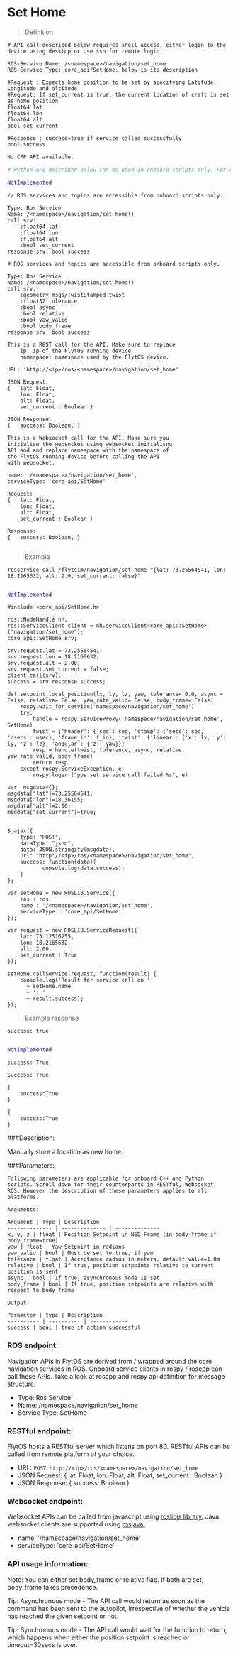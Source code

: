 # Set Home


> Definition

```shell
# API call described below requires shell access, either login to the device using desktop or use ssh for remote login.

ROS-Service Name: /<namespace>/navigation/set_home
ROS-Service Type: core_api/SetHome, below is its description

#Request : Expects home position to be set by specifying Latitude, Longitude and altitude
#Request: If set_current is true, the current location of craft is set as home position
float64 lat
float64 lon
float64 alt
bool set_current

#Response : success=true if service called successfully 
bool success
```

```cpp
No CPP API available.
```

```python
# Python API described below can be used in onboard scripts only. For remote scripts you can use http client libraries to call FlytOS REST endpoints from Python.

NotImplemented
```

```cpp--ros
// ROS services and topics are accessible from onboard scripts only.

Type: Ros Service
Name: /<namespace>/navigation/set_home()
call srv:
    :float64 lat
    :float64 lon
    :float64 alt
    :bool set_current
response srv: bool success
```

```python--ros
# ROS services and topics are accessible from onboard scripts only.

Type: Ros Service
Name: /<namespace>/navigation/set_home()
call srv:
    :geometry_msgs/TwistStamped twist
    :float32 tolerance
    :bool async
    :bool relative
    :bool yaw_valid
    :bool body_frame
response srv: bool success

```

```javascript--REST
This is a REST call for the API. Make sure to replace 
    ip: ip of the FlytOS running device
    namespace: namespace used by the FlytOS device.

URL: 'http://<ip>/ros/<namespace>/navigation/set_home'

JSON Request:
{   lat: Float,
    lon: Float,
    alt: Float,
    set_current : Boolean }

JSON Response:
{   success: Boolean, }

```

```javascript--Websocket
This is a Websocket call for the API. Make sure you 
initialise the websocket using websocket initialisng 
API and and replace namespace with the namespace of 
the FlytOS running device before calling the API 
with websocket.

name: '/<namespace>/navigation/set_home',
serviceType: 'core_api/SetHome'

Request:
{   lat: Float,
    lon: Float,
    alt: Float,
    set_current : Boolean }

Response:
{   success: Boolean, }


```


> Example

```shell
rosservice call /flytsim/navigation/set_home "{lat: 73.25564541, lon: 18.2165632, alt: 2.0, set_current: false}"  
```

```cpp
```

```python
NotImplemented
```

```cpp--ros
#include <core_api/SetHome.h>

ros::NodeHandle nh;
ros::ServiceClient client = nh.serviceClient<core_api::SetHome>("navigation/set_home");
core_api::SetHome srv;

srv.request.lat = 73.25564541;
srv.request.lon = 18.2165632;
srv.request.alt = 2.00;
srv.request.set_current = false;
client.call(srv);
success = srv.response.success;
```

```python--ros
def setpoint_local_position(lx, ly, lz, yaw, tolerance= 0.0, async = False, relative= False, yaw_rate_valid= False, body_frame= False):
    rospy.wait_for_service('namespace/navigation/set_home')
    try:
        handle = rospy.ServiceProxy('namespace/navigation/set_home', SetHome)
        twist = {'header': {'seq': seq, 'stamp': {'secs': sec, 'nsecs': nsec}, 'frame_id': f_id}, 'twist': {'linear': {'x': lx, 'y': ly, 'z': lz}, 'angular': {'z': yaw}}}
        resp = handle(twist, tolerance, async, relative, yaw_rate_valid, body_frame)
        return resp
    except rospy.ServiceException, e:
        rospy.logerr("pos set service call failed %s", e)

```

```javascript--REST
var  msgdata={};
msgdata["lat"]=73.25564541;
msgdata["lon"]=18.36155;
msgdata["alt"]=2.00;
msgdata["set_current"]=true;


$.ajax({
    type: "POST",
    dataType: "json",
    data: JSON.stringify(msgdata),
    url: "http://<ip>/ros/<namespace>/navigation/set_home",  
    success: function(data){
           console.log(data.success);
    }
};

```

```javascript--Websocket
var setHome = new ROSLIB.Service({
    ros : ros,
    name : '/<namespace>/navigation/set_home',
    serviceType : 'core_api/SetHome'
});

var request = new ROSLIB.ServiceRequest({
    lat: 73.12516255,
    lon: 18.2165632,
    alt: 2.00,
    set_current : True 
});

setHome.callService(request, function(result) {
    console.log('Result for service call on '
      + setHome.name
      + ': '
      + result.success);
});
```


> Example response

```shell
success: true
```

```cpp
```

```python
NotImplemented
```

```cpp--ros
success: True
```

```python--ros
Success: True
```

```javascript--REST
{
    success:True
}

```

```javascript--Websocket
{
    success:True
}

```





###Description:

Manually store a location as new home.

###Parameters:
    
    Following parameters are applicable for onboard C++ and Python scripts. Scroll down for their counterparts in RESTful, Websocket, ROS. However the description of these parameters applies to all platforms. 
    
    Arguments:
    
    Argument | Type | Description
    -------------- | -------------- | --------------
    x, y, z | float | Position Setpoint in NED-Frame (in body-frame if body_frame=true)
    yaw | float | Yaw Setpoint in radians
    yaw_valid | bool | Must be set to true, if yaw 
    tolerance | float | Acceptance radius in meters, default value=1.0m 
    relative | bool | If true, position setpoints relative to current position is sent
    async | bool | If true, asynchronous mode is set
    body_frame | bool | If true, position setpoints are relative with respect to body frame
    
    Output:
    
    Parameter | type | Description
    ---------- | ---------- | ------------
    success | bool | true if action successful

### ROS endpoint:
Navigation APIs in FlytOS are derived from / wrapped around the core navigation services in ROS. Onboard service clients in rospy / roscpp can call these APIs. Take a look at roscpp and rospy api definition for message structure. 

* Type: Ros Service</br> 
* Name: /namespace/navigation/set_home</br>
* Service Type: SetHome

### RESTful endpoint:
FlytOS hosts a RESTful server which listens on port 80. RESTful APIs can be called from remote platform of your choice.

* URL: ````POST http://<ip>/ros/<namespace>/navigation/set_home````
* JSON Request:
{
    lat: Float,
    lon: Float,
    alt: Float,
    set_current : Boolean 
}
* JSON Response:
{
    success: Boolean
}


### Websocket endpoint:
Websocket APIs can be called from javascript using  [roslibjs library.](https://github.com/RobotWebTools/roslibjs) 
Java websocket clients are supported using [rosjava.](http://wiki.ros.org/rosjava)

* name: '/namespace/navigation/set_home'</br>
* serviceType: 'core_api/SetHome'


### API usage information:
Note: You can either set body_frame or relative flag. If both are set, body_frame takes precedence.

Tip: Asynchronous mode - The API call would return as soon as the command has been sent to the autopilot, irrespective of whether the vehicle has reached the given setpoint or not.

Tip: Synchronous mode - The API call would wait for the function to return, which happens when either the position setpoint is reached or timeout=30secs is over.

